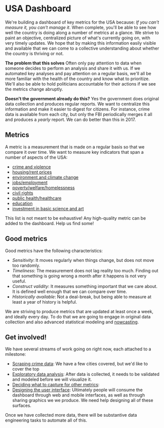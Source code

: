 # USA Dashboard

We're building a dashboard of key metrics for the USA because: *If you can't measure it, you can't manage it*.  When complete, you'll be able to see how well the country is doing along a number of metrics at a glance.  We strive to paint an objective, centralized picture of what's currently going on, with very timely updates.  We hope that by making this information easily visible and available that we can come to a collective understanding about whether the country is thriving or not.

**The problem that this solves** Often only pay attention to data when someone decides to perform an analysis and share it with us.  If we automated key analyses and pay attention on a regular basis, we'll all be more familiar with the health of the country and know what to prioritize.  We'll also be able to hold politicians accountable for their actions if we see the metrics change abruptly.

**Doesn't the government already do this?**  Yes the government does original data collection and produces regular reports.  We want to centralize this information and make it easier to digest for citizens.  For instance, crime data is available from each city, but only the FBI periodically merges it all and produces a *yearly* report.  We can do better than this in 2017.

## Metrics

A metric is a measurement that is made on a regular basis so that we compare it over time.  We want to measure key indicators that span a number of aspects of the USA:

- [crime and violence](https://github.com/Data4Democracy/usa-dashboard/milestone/1)
- [housing/rent prices](https://github.com/Data4Democracy/usa-dashboard/issues/22)
- [environment and climate change](https://github.com/Data4Democracy/usa-dashboard/issues/23)
- [jobs/employment](https://github.com/Data4Democracy/usa-dashboard/issues/21)
- [poverty/welfare/homelessness](https://github.com/Data4Democracy/usa-dashboard/issues/24)
- [civil rights](https://github.com/Data4Democracy/usa-dashboard/issues/25)
- [public health/healthcare](https://github.com/Data4Democracy/usa-dashboard/issues/26)
- [education](https://github.com/Data4Democracy/usa-dashboard/issues/20)
- [investment in basic science and art](https://github.com/Data4Democracy/usa-dashboard/issues/20)

This list is not meant to be exhaustive!  Any high-quality metric can be added to the dashboard.  Help us find some!

## Good metrics

Good metrics have the following characteristics:

- *Sensitivity*:  It moves regularly when things change, but does not move too randomly.
- *Timeliness*: The measurement does not lag reality too much.  Finding out that something is going wrong a month after it happens is not very useful.
- *Construct validity*: It measures something important that we care about.  It is defined well enough that we can compare over time.
- *Historically available*: Not a deal-break, but being able to measure at least a year of history is helpful.

We are striving to produce metrics that are updated at least once a week, and ideally every day.  To do that we are going to engage in original data collection and also advanced statistical modeling and [nowcasting](https://en.wikipedia.org/wiki/Nowcasting_(economics)).

## Get involved!

We have several streams of work going on right now, each attached to a milestone:

- [Scraping crime data](https://github.com/Data4Democracy/usa-dashboard/milestone/1):  We have a few cities covered, but we'd like to cover the top 
- [Exploratory data analysis](https://github.com/Data4Democracy/usa-dashboard/milestone/4): After data is collected, it needs to be validated and modeled before we will visualize it.
- [Deciding what to capture for other metrics](https://github.com/Data4Democracy/usa-dashboard/milestone/2):
- [Designing the user interface](https://github.com/Data4Democracy/usa-dashboard/milestone/3): Ultimately people will consume the dashboard through web and mobile interfaces, as well as through sharing graphics we we produce.  We need help designing all of these surfaces.

Once we have collected more data, there will be substantive data engineering tasks to automate all of this.
